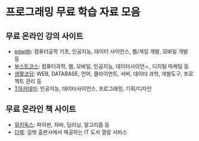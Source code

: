 # 프로그래밍 무료 학습 자료 모음

## 무료 온라인 강의 사이트
- [edwith](https://www.edwith.org/search/index?categoryId=24): 컴퓨터공학 기초, 인공지능, 데이터 사이언스, 웹/게임 개발, 모바일 개발 등
- [부스트코스](https://www.boostcourse.org/): 컴퓨터과학, 웹, 모바일, 인공지능, 데이터사이언ㅅ, 디지털 마케팅 등
- [생활코딩](https://opentutorials.org/course/1): WEB, DATABASE, 언어, 클라이언트, 서버, 데이터 과학, 개발도구, 프로젝트 관리 등
- [T아카데미](https://tacademy.skplanet.com/live/player/listLecture.action): 인공지능, 데이터사이언스, 프로그래밍, 기획/디자인 

## 무료 온라인 책 사이트
- [위키독스](https://wikidocs.net/): 파이썬, 자바, 딥러닝, 알고리즘 등
- [더북](https://thebook.io/): 길벗 출판사에서 제공하는 IT 도서 열람 서비스
